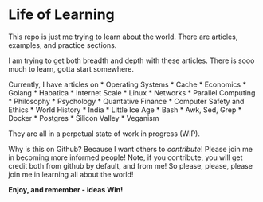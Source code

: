 # Life of Learning
This repo is just me trying to learn about the world. There are articles, examples, and practice sections.

I am trying to get both breadth and depth with these articles. There is sooo much to learn, gotta start somewhere.

Currently, I have articles on 
    * Operating Systems 
    * Cache 
    * Economics
    * Golang
    * Habatica
    * Internet Scale
    * Linux
    * Networks
    * Parallel Computing 
    * Philosophy
    * Psychology
    * Quantative Finance
    * Computer Safety and Ethics
    * World History
        * India
        * Little Ice Age
    * Bash
    * Awk, Sed, Grep
    * Docker
    * Postgres
    * Silicon Valley
    * Veganism

They are all in a perpetual state of work in progress (WIP). 

Why is this on Github? Because I want others to *contribute*! Please join me in becoming more informed people! Note, if you contribute, you will get credit both from github by default, and from me! So please, please, please join me in learning all about the world!



**Enjoy, and remember - Ideas Win!**
